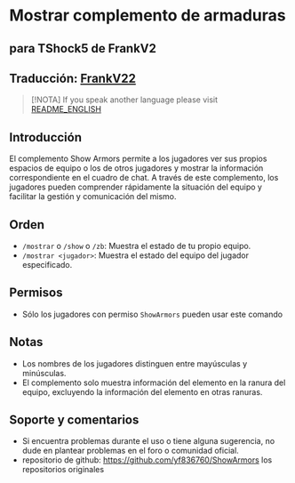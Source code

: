# Mostrar complemento de armaduras

## para TShock5 de FrankV2
## Traducción: [FrankV22](https://github.com/itsFrankV22)

> [!NOTA]
>If you speak another language please visit [README_ENGLISH](https://github.com/itsFrankV22/ShowSlots-ES/blob/main/README.md)


## Introducción

El complemento Show Armors permite a los jugadores ver sus propios espacios de equipo o los de otros jugadores y mostrar la información correspondiente en el cuadro de chat. A través de este complemento, los jugadores pueden comprender rápidamente la situación del equipo y facilitar la gestión y comunicación del mismo.

## Orden

- `/mostrar` o `/show` o `/zb`: Muestra el estado de tu propio equipo.
- `/mostrar <jugador>`: Muestra el estado del equipo del jugador especificado.

## Permisos

- Sólo los jugadores con permiso `ShowArmors` pueden usar este comando
## Notas

- Los nombres de los jugadores distinguen entre mayúsculas y minúsculas.
- El complemento solo muestra información del elemento en la ranura del equipo, excluyendo la información del elemento en otras ranuras.

## Soporte y comentarios

- Si encuentra problemas durante el uso o tiene alguna sugerencia, no dude en plantear problemas en el foro o comunidad oficial.
- repositorio de github: https://github.com/yf836760/ShowArmors los repositorios originales

